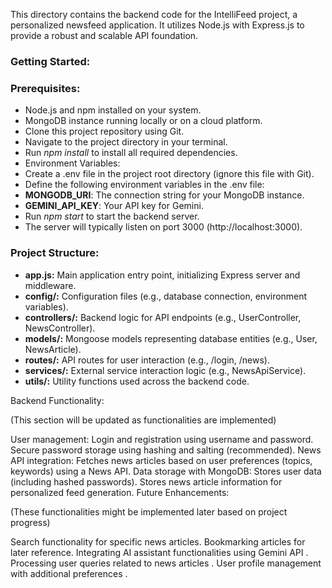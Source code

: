 This directory contains the backend code for the IntelliFeed project, a personalized newsfeed application. It utilizes Node.js with Express.js to provide a robust and scalable API foundation.

### Getting Started:

### Prerequisites:
- Node.js and npm installed on your system.
- MongoDB instance running locally or on a cloud platform.
- Clone this project repository using Git.
- Navigate to the project directory in your terminal.
- Run *npm install* to install all required dependencies.
- Environment Variables:
- Create a .env file in the project root directory (ignore this file with Git).
- Define the following environment variables in the .env file:
- **MONGODB_URI**: The connection string for your MongoDB instance.
- **GEMINI_API_KEY**: Your API key for Gemini.
- Run *npm start* to start the backend server.
- The server will typically listen on port 3000 (http://localhost:3000).

### Project Structure:

- **app.js:** Main application entry point, initializing Express server and middleware.
- **config/:** Configuration files (e.g., database connection, environment variables).
- **controllers/:** Backend logic for API endpoints (e.g., UserController, NewsController).
- **models/:** Mongoose models representing database entities (e.g., User, NewsArticle).
- **routes/:** API routes for user interaction (e.g., /login, /news).
- **services/:** External service interaction logic (e.g., NewsApiService).
- **utils/:** Utility functions used across the backend code.

Backend Functionality:

(This section will be updated as functionalities are implemented)

User management:
Login and registration using username and password.
Secure password storage using hashing and salting (recommended).
News API integration:
Fetches news articles based on user preferences (topics, keywords) using a News API.
Data storage with MongoDB:
Stores user data (including hashed passwords).
Stores news article information for personalized feed generation.
Future Enhancements:

(These functionalities might be implemented later based on project progress)

Search functionality for specific news articles.
Bookmarking articles for later reference.
Integrating AI assistant functionalities using Gemini API .
Processing user queries related to news articles .
User profile management with additional preferences .

